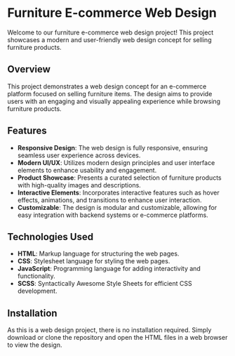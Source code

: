 # Furniture E-commerce Web Design

Welcome to our furniture e-commerce web design project! This project showcases a modern and user-friendly web design concept for selling furniture products.

## Overview

This project demonstrates a web design concept for an e-commerce platform focused on selling furniture items. The design aims to provide users with an engaging and visually appealing experience while browsing furniture products.

## Features

- **Responsive Design**: The web design is fully responsive, ensuring seamless user experience across devices.
- **Modern UI/UX**: Utilizes modern design principles and user interface elements to enhance usability and engagement.
- **Product Showcase**: Presents a curated selection of furniture products with high-quality images and descriptions.
- **Interactive Elements**: Incorporates interactive features such as hover effects, animations, and transitions to enhance user interaction.
- **Customizable**: The design is modular and customizable, allowing for easy integration with backend systems or e-commerce platforms.

## Technologies Used

- **HTML**: Markup language for structuring the web pages.
- **CSS**: Stylesheet language for styling the web pages.
- **JavaScript**: Programming language for adding interactivity and functionality.
- **SCSS**: Syntactically Awesome Style Sheets for efficient CSS development.

## Installation

As this is a web design project, there is no installation required. Simply download or clone the repository and open the HTML files in a web browser to view the design.
